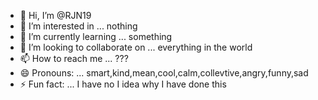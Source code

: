 - 👋 Hi, I’m @RJN19
- 👀 I’m interested in ... nothing
- 🌱 I’m currently learning ... something
- 💞️ I’m looking to collaborate on ... everything in the world 
- 📫 How to reach me ... ???
- 😄 Pronouns: ... smart,kind,mean,cool,calm,collevtive,angry,funny,sad
- ⚡ Fun fact: ... I have no I idea why I have done this 

<!---
RJN19/RJN19 is a ✨ special ✨ repository because its `README.md` (this file) appears on your GitHub profile.
You can click the Preview link to take a look at your changes.
--->
